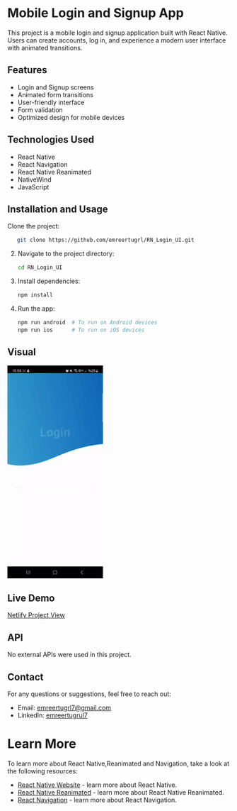 # Mobile Login and Signup App

This project is a mobile login and signup application built with React Native. Users can create accounts, log in, and experience a modern user interface with animated transitions.

## Features

- Login and Signup screens
- Animated form transitions
- User-friendly interface
- Form validation
- Optimized design for mobile devices

## Technologies Used

- React Native
- React Navigation
- React Native Reanimated
- NativeWind
- JavaScript

## Installation and Usage

Clone the project:

```bash
   git clone https://github.com/emreertugrl/RN_Login_UI.git
```

2. Navigate to the project directory:

   ```bash
   cd RN_Login_UI
   ```

3. Install dependencies:

   ```bash
   npm install

   ```

4. Run the app:

   ```bash
   npm run android  # To run on Android devices
   npm run ios      # To run on iOS devices

   ```

## Visual

<img src="assets/images//Login-SignUp.gif" alt="Login-SingUp-gif" />

## Live Demo

<a href="https://menuapplication.netlify.app/">Netlify Project View</a>

## API

No external APIs were used in this project.

## Contact

For any questions or suggestions, feel free to reach out:

- Email: emreertugrl7@gmail.com
- LinkedIn: [emreertugrul7](https://www.linkedin.com/in/emreertugrul7/)

# Learn More

To learn more about React Native,Reanimated and Navigation, take a look at the following resources:

- [React Native Website](https://reactnative.dev) - learn more about React Native.
- [React Native Reanimated](https://docs.swmansion.com/react-native-reanimated/) - learn more about React Native Reanimated.
- [React Navigation](https://reactnavigation.org/) - learn more about React Navigation.
